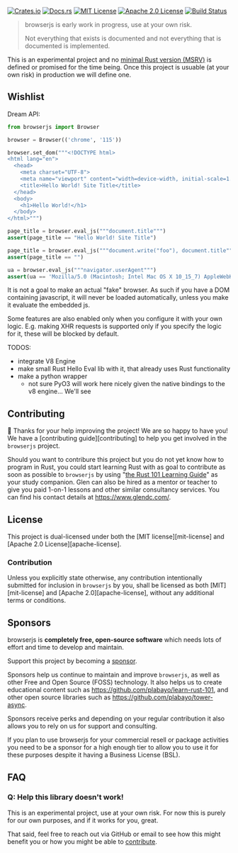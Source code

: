 [![Crates.io][crates-badge]][crates-url]
[![Docs.rs][docs-badge]][docs-url]
[![MIT License][license-mit-badge]][license-mit-url]
[![Apache 2.0 License][license-apache-badge]][license-apache-url]
[![Build Status][actions-badge]][actions-url]

[crates-badge]: https://img.shields.io/crates/v/browserjs.svg
[crates-url]: https://crates.io/crates/browserjs
[docs-badge]: https://img.shields.io/docsrs/browserjs/latest
[docs-url]: https://docs.rs/browserjs/latest/browserjs/index.html
[license-mit-badge]: https://img.shields.io/badge/license-MIT-blue.svg
[license-mit-url]: https://github.com/plabayo/browserjs/blob/main/LICENSE-MIT
[license-apache-badge]: https://img.shields.io/badge/license-APACHE-blue.svg
[license-apache-url]: https://github.com/plabayo/browserjs/blob/main/LICENSE-APACHE
[actions-badge]: https://github.com/plabayo/browserjs/workflows/CI/badge.svg
[actions-url]: https://github.com/plabayo/browserjs/actions?query=workflow%3ACI+branch%main

> browserjs is early work in progress, use at your own risk.
>
> Not everything that exists is documented and not everything that is documented is implemented.

This is an experimental project and no [minimal Rust version (MSRV)](https://rust-lang.github.io/rfcs/2495-min-rust-version.html) is defined or promised for the time being. Once this project is usuable (at your own risk) in production we will define one.

## Wishlist

Dream API:

```python
from browserjs import Browser

browser = Browser(('chrome', '115'))

browser.set_dom("""<!DOCTYPE html>
<html lang="en">
  <head>
    <meta charset="UTF-8">
    <meta name="viewport" content="width=device-width, initial-scale=1.0">
    <title>Hello World! Site Title</title>
  </head>
  <body>
    <h1>Hello World!</h1>
  </body>
</html>""")

page_title = browser.eval_js("""document.title""")
assert(page_title == "Hello World! Site Title")

page_title = browser.eval_js("""document.write("foo"), document.title""")
assert(page_title == "")

ua = browser.eval_js("""navigator.userAgent""")
assert(ua == 'Mozilla/5.0 (Macintosh; Intel Mac OS X 10_15_7) AppleWebKit/537.36 (KHTML, like Gecko) Chrome/115.0.0.0 Safari/537.36')
```

It is not a goal to make an actual "fake" browser.
As such if you have a DOM containing javascript,
it will never be loaded automatically, unless you
make it evaluate the embedded js.

Some features are also enabled only when
you configure it with your own logic. E.g. making
XHR requests is supported only if you specify the logic for
it, these will be blocked by default.

TODOS:

* integrate V8 Engine
* make small Rust Hello Eval lib with it,
  that already uses Rust functionality
* make a python wrapper
  * not sure PyO3 will work here nicely given the native bindings to the v8 engine... We'll see

## Contributing

:balloon: Thanks for your help improving the project! We are so happy to have
you! We have a [contributing guide][contributing] to help you get involved in the
`browserjs` project.

Should you want to contribure this project but you do not yet know how to program in Rust, you could start learning Rust with as goal to contribute as soon as possible to `browserjs` by using "[the Rust 101 Learning Guide](https://rust-lang.guide/)" as your study companion. Glen can also be hired as a mentor or teacher to give you paid 1-on-1 lessons and other similar consultancy services. You can find his contact details at <https://www.glendc.com/>.

## License

This project is dual-licensed under both the [MIT license][mit-license] and [Apache 2.0 License][apache-license].

### Contribution

Unless you explicitly state otherwise, any contribution intentionally submitted
for inclusion in `browserjs` by you, shall be licensed as both [MIT][mit-license] and [Apache 2.0][apache-license],
without any additional terms or conditions.

## Sponsors

browserjs is **completely free, open-source software** which needs lots of effort and time to develop and maintain.

Support this project by becoming a [sponsor](https://github.com/sponsors/plabayo).

Sponsors help us continue to maintain and improve `browserjs`, as well as other
Free and Open Source (FOSS) technology. It also helps us to create
educational content such as <https://github.com/plabayo/learn-rust-101>,
and other open source libraries such as <https://github.com/plabayo/tower-async>.

Sponsors receive perks and depending on your regular contribution it also
allows you to rely on us for support and consulting.

If you plan to use browserjs for your commercial resell or package activities you
need to be a sponsor for a high enough tier to allow you to use it
for these purposes despite it having a Business License (BSL).

## FAQ

### Q: Help this library doesn't work!

This is an experimental project, use at your own risk.
For now this is purely for our own purposes,
and if it works for you, great.

That said, feel free to reach out via GitHub or email
to see how this might benefit you or how you might be able to
[contribute](#contributing).
